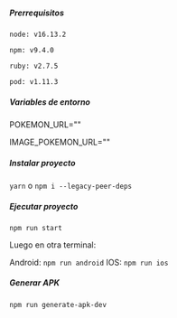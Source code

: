 ##### Prerrequisitos

`node: v16.13.2`

`npm: v9.4.0`

`ruby: v2.7.5`

`pod: v1.11.3`

##### Variables de entorno

POKEMON_URL=""

IMAGE_POKEMON_URL=""

##### Instalar proyecto

`yarn` o `npm i --legacy-peer-deps`

##### Ejecutar proyecto

`npm run start`

Luego en otra terminal:

Android: `npm run android` IOS: `npm run ios`

##### Generar APK

`npm run generate-apk-dev`
